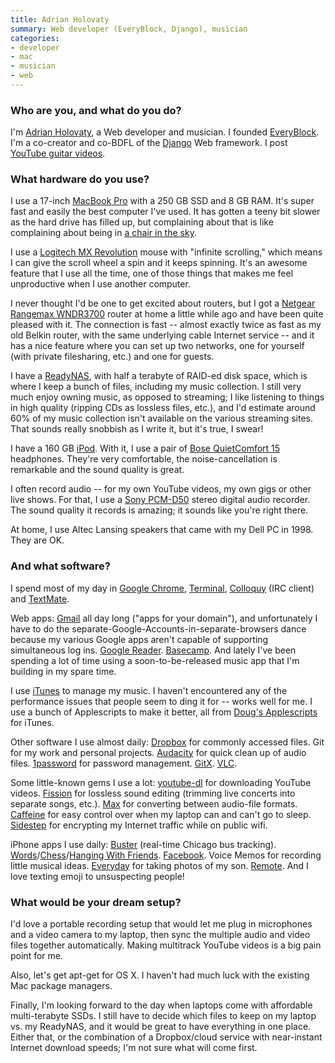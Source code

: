 ```yaml
---
title: Adrian Holovaty
summary: Web developer (EveryBlock, Django), musician
categories:
- developer
- mac
- musician
- web
---
```


### Who are you, and what do you do?

I'm [Adrian Holovaty](http://www.holovaty.com/ "Adrian's website."), a Web developer and musician. I founded [EveryBlock][]. I'm a co-creator and co-BDFL of the [Django][] Web framework. I post [YouTube guitar videos](http://www.youtube.com/adrianholovaty "Adrian's guitar videos.").

### What hardware do you use?

I use a 17-inch [MacBook Pro][macbook-pro] with a 250 GB SSD and 8 GB RAM. It's super fast and easily the best computer I've used. It has gotten a teeny bit slower as the hard drive has filled up, but complaining about that is like complaining about being in [a chair in the sky](http://www.youtube.com/watch?v=8r1CZTLk-Gk#t=156s "A video of Louis C.K talking about flying.").

I use a [Logitech MX Revolution][mx-revolution] mouse with "infinite scrolling," which means I can give the scroll wheel a spin and it keeps spinning. It's an awesome feature that I use all the time, one of those things that makes me feel unproductive when I use another computer.

I never thought I'd be one to get excited about routers, but I got a [Netgear Rangemax WNDR3700][n600] router at home a little while ago and have been quite pleased with it. The connection is fast -- almost exactly twice as fast as my old Belkin router, with the same underlying cable Internet service -- and it has a nice feature where you can set up two networks, one for yourself (with private filesharing, etc.) and one for guests.

I have a [ReadyNAS][readynas-ultra], with half a terabyte of RAID-ed disk space, which is where I keep a bunch of files, including my music collection. I still very much enjoy owning music, as opposed to streaming; I like listening to things in high quality (ripping CDs as lossless files, etc.), and I'd estimate around 60% of my music collection isn't available on the various streaming sites. That sounds really snobbish as I write it, but it's true, I swear!

I have a 160 GB [iPod][ipod-classic]. With it, I use a pair of [Bose QuietComfort 15][quietcomfort-15] headphones. They're very comfortable, the noise-cancellation is remarkable and the sound quality is great.

I often record audio -- for my own YouTube videos, my own gigs or other live shows. For that, I use a [Sony PCM-D50][pcm-d50] stereo digital audio recorder. The sound quality it records is amazing; it sounds like you're right there.

At home, I use Altec Lansing speakers that came with my Dell PC in 1998. They are OK.

### And what software?

I spend most of my day in [Google Chrome][chrome], [Terminal][], [Colloquy][] (IRC client) and [TextMate][].

Web apps: [Gmail][] all day long ("apps for your domain"), and unfortunately I have to do the separate-Google-Accounts-in-separate-browsers dance because my various Google apps aren't capable of supporting simultaneous log ins. [Google Reader][google-reader]. [Basecamp][]. And lately I've been spending a lot of time using a soon-to-be-released music app that I'm building in my spare time.

I use [iTunes][] to manage my music. I haven't encountered any of the performance issues that people seem to ding it for -- works well for me. I use a bunch of Applescripts to make it better, all from [Doug's Applescripts](http://dougscripts.com/itunes/ "A collection of AppleScripts for iTunes.") for iTunes.

Other software I use almost daily: [Dropbox][] for commonly accessed files. Git for my work and personal projects. [Audacity][] for quick clean up of audio files. [1password][] for password management. [GitX][]. [VLC][].

Some little-known gems I use a lot: [youtube-dl][] for downloading YouTube videos. [Fission][] for lossless sound editing (trimming live concerts into separate songs, etc.). [Max][max.2] for converting between audio-file formats. [Caffeine][] for easy control over when my laptop can and can't go to sleep. [Sidestep][] for encrypting my Internet traffic while on public wifi.

iPhone apps I use daily: [Buster][buster-ios] (real-time Chicago bus tracking). [Words][words-with-friends-ios]/[Chess][chess-with-friends-ios]/[Hanging With Friends][hanging-with-friends-ios]. [Facebook][facebook-ios]. Voice Memos for recording little musical ideas. [Everyday][everyday-ios] for taking photos of my son. [Remote][remote-ios]. And I love texting emoji to unsuspecting people!

### What would be your dream setup?

I'd love a portable recording setup that would let me plug in microphones and a video camera to my laptop, then sync the multiple audio and video files together automatically. Making multitrack YouTube videos is a big pain point for me.

Also, let's get apt-get for OS X. I haven't had much luck with the existing Mac package managers.

Finally, I'm looking forward to the day when laptops come with affordable multi-terabyte SSDs. I still have to decide which files to keep on my laptop vs. my ReadyNAS, and it would be great to have everything in one place. Either that, or the combination of a Dropbox/cloud service with near-instant Internet download speeds; I'm not sure what will come first.

[readynas-ultra]: http://www.netgear.com/landing/ultra/ultra.aspx "A network backup/storage solution."
[ipod-classic]: https://www.apple.com/ipodclassic/ "A music player."
[n600]: https://www.amazon.com/NETGEAR-Wireless-Router-Gigabit-WNDR3700/dp/B002HWRJY4 "A dual-band wireless router."
[macbook-pro]: https://www.apple.com/macbook-pro/ "A laptop."
[mx-revolution]: https://www.amazon.com/Logitech-Revolution-Cordless-Laser-Mouse/dp/B000HCT12O "A wireless laser mouse."
[quietcomfort-15]: http://www.bose.com/controller?url=/shop_online/headphones/noise_cancelling_headphones/quietcomfort_15/index.jsp "Noise-cancelling headphones."
[pcm-d50]: https://pro.sony.com/bbsc/ssr/cat-audio/resource.latest.bbsccms-assets-cat-audio-latest-pcmd50.shtml "An audio recorder."
[remote-ios]: https://itunes.apple.com/app/remote/id284417350 "A remote control app."
[1password]: https://1password.com "Password management software for Mac OS X."
[itunes]: https://www.apple.com/itunes/ "A jukebox application and online store."
[gmail]: https://mail.google.com/mail/ "Web-based email."
[google-reader]: https://en.wikipedia.org/wiki/Google_Reader "A web-based feed reader."
[gitx]: http://gitx.frim.nl/ "A git GUI for Mac OS X."
[terminal]: https://en.wikipedia.org/wiki/Terminal_(OS_X) "A console application included with Mac OS X."
[textmate]: http://macromates.com/ "A text editor for the Mac."
[sidestep]: http://chetansurpur.com/projects/sidestep/ "Mac software to proxy network traffic securely."
[audacity]: https://sourceforge.net/projects/audacity/ "An open-source, cross-platform audio editor."
[facebook-ios]: https://itunes.apple.com/us/app/facebook/id284882215 "An iPhone app for accessing Facebook."
[fission]: http://www.rogueamoeba.com/fission/ "A lossless audio editor for the Mac."
[hanging-with-friends-ios]: https://itunes.apple.com/app/hanging-with-friends-free/id440786655 "A hangman-style game for iOS."
[max.2]: http://sbooth.org/Max/ "Mac software for ripping audio CDs."
[chrome]: https://www.google.com/intl/en/chrome/browser/ "A WebKit-based browser, where each tab runs in its own thread."
[caffeine]: http://lightheadsw.com/caffeine/ "A Mac menubar application to keep your computer awake."
[chess-with-friends-ios]: https://itunes.apple.com/us/app/chess-with-friends-free/id295436227 "A chess game."
[colloquy]: http://colloquy.info/ "An IRC client for the Mac."
[django]: https://www.djangoproject.com/ "A Python-based web framework."
[dropbox]: https://www.dropbox.com/ "Online syncing and storage."
[vlc]: http://www.videolan.org/vlc/ "An open-source media player."
[everyday-ios]: http://everyday-app.com/ "An iOS app for taking your photo every day."
[everyblock]: https://www.everyblock.com/ "A service for getting hyperlocal news."
[basecamp]: https://basecamp.com/ "Web-based project management."
[buster-ios]: https://itunes.apple.com/us/app/buster-the-chicago-bus-train/id312109511 "A Chicago bus and train tracker for iOS."
[youtube-dl]: http://rg3.github.io/youtube-dl/ "A command-line tool for downloading videos from YouTube etc."
[words-with-friends-ios]: https://itunes.apple.com/us/app/words-with-friends/id322852954 "A word game for the iPhone."
